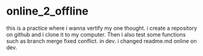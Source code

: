 # online_2_offline
this is a practice where i wanna vertify my one thought.
i create a repository on github and i clone it to my computer.
Then i also test some functions such as branch merge fixed conflict.
in dev.
i changed readme.md online on dev.
